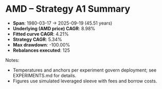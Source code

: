 # AMD – Strategy A1 Summary

- **Span**: 1980-03-17 → 2025-09-19 (45.51 years)
- **Underlying (AMD price) CAGR**: 8.98%
- **Fitted curve CAGR**: 4.21%
- **Strategy CAGR**: 5.34%
- **Max drawdown**: -100.00%
- **Rebalances executed**: 125

Notes:

- Temperatures and anchors per experiment govern deployment; see EXPERIMENTS.md for details.
- Figures use simulated leveraged sleeve with fees and borrow costs.
